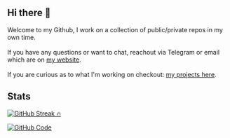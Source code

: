 ## Hi there 👋 
Welcome to my Github, I work on a collection of public/private repos in my own time.<br><br>If you have any questions or want to chat, reachout via Telegram or email which are on <a href="https://xevrac.au">my website</a>.<br><br>If you are curious as to what I'm working on checkout: <a href="https://docs.xevnet.au/projects">my projects here</a>.

## Stats

<a href="https://github.com/Xevrac/xevrac"><img src="https://streak-stats.demolab.com?user=Xevrac&theme=tokyonight&hide_border=true&mode=weekly" alt="GitHub Streak 🔥" /></a>

<a href="https://github.com/Xevrac/xevrac"><img src="https://github-readme-stats.vercel.app/api/top-langs/?username=Xevrac&langs_count=8&count_private=true&layout=compact&theme=react&hide_border=true&bg_color=0D1117" alt="GitHub Code"/></a>
